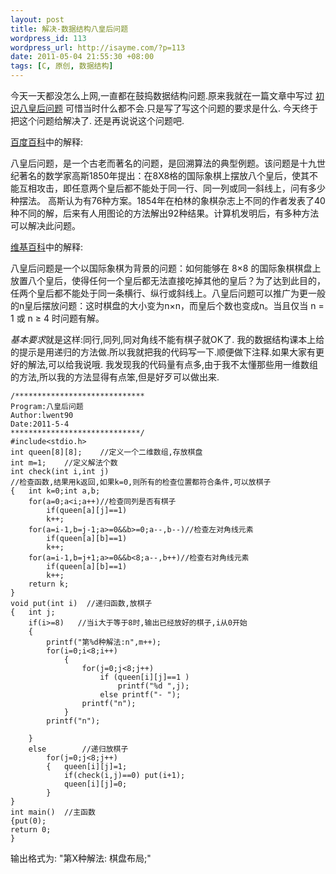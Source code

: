 ```yaml
--- 
layout: post
title: 解决-数据结构八皇后问题
wordpress_id: 113
wordpress_url: http://isayme.com/?p=113
date: 2011-05-04 21:55:30 +08:00
tags: [C, 原创, 数据结构]
---
```

今天一天都没怎么上网,一直都在鼓捣数据结构问题.原来我就在一篇文章中写过 [初识八皇后问题](http://isayme.com/2011/03/10-eight-queens-problem/) 可惜当时什么都不会.只是写了写这个问题的要求是什么.
今天终于把这个问题给解决了.
还是再说说这个问题吧.

[百度百科](http://baike.baidu.com/view/698719.htm)中的解释: 
 
八皇后问题，是一个古老而著名的问题，是回溯算法的典型例题。该问题是十九世纪著名的数学家高斯1850年提出：在8X8格的国际象棋上摆放八个皇后，使其不能互相攻击，即任意两个皇后都不能处于同一行、同一列或同一斜线上，问有多少种摆法。 高斯认为有76种方案。1854年在柏林的象棋杂志上不同的作者发表了40种不同的解，后来有人用图论的方法解出92种结果。计算机发明后，有多种方法可以解决此问题。

[维基百科](http://zh.wikipedia.org/wiki/八皇后问题)中的解释:

八皇后问题是一个以国际象棋为背景的问题：如何能够在 8×8 的国际象棋棋盘上放置八个皇后，使得任何一个皇后都无法直接吃掉其他的皇后？为了达到此目的，任两个皇后都不能处于同一条横行、纵行或斜线上。八皇后问题可以推广为更一般的n皇后摆放问题：这时棋盘的大小变为n×n，而皇后个数也变成n。当且仅当 n = 1 或 n ≥ 4 时问题有解。

*基本要求*就是这样:同行,同列,同对角线不能有棋子就OK了.
我的数据结构课本上给的提示是用递归的方法做.所以我就把我的代码写一下.顺便做下注释.如果大家有更好的解法,可以给我说哦.
我发现我的代码量有点多,由于我不太懂那些用一维数组的方法,所以我的方法显得有点笨,但是好歹可以做出来.

	/*****************************
	Program:八皇后问题
	Author:lwent90
	Date:2011-5-4
	*****************************/
	#include<stdio.h>
	int queen[8][8];	//定义一个二维数组,存放棋盘
	int m=1;	//定义解法个数
	int check(int i,int j)
	//检查函数,结果用k返回,如果k=0,则所有的检查位置都符合条件,可以放棋子
	{	int k=0;int a,b;
		for(a=0;a<i;a++)//检查同列是否有棋子
			if(queen[a][j]==1)
			k++;
		for(a=i-1,b=j-1;a>=0&&b>=0;a--,b--)//检查左对角线元素
			if(queen[a][b]==1)
			k++;
		for(a=i-1,b=j+1;a>=0&&b<8;a--,b++)//检查右对角线元素
			if(queen[a][b]==1)
			k++;
		return k;
	}
	void put(int i)  //递归函数,放棋子
	{	int j;
		if(i>=8)   //当i大于等于8时,输出已经放好的棋子,i从0开始
		{
			printf("第%d种解法:n",m++);
			for(i=0;i<8;i++)
				{
					for(j=0;j<8;j++)
						if (queen[i][j]==1 )
							printf("%d ",j);
						else printf("- ");
					printf("n");
				}
			printf("n");
	 
		}
		else 		//递归放棋子
			for(j=0;j<8;j++)
			{	queen[i][j]=1;
				if(check(i,j)==0) put(i+1);
				queen[i][j]=0;
			}
	}
	int main()  //主函数
	{put(0);
	return 0;
	}
输出格式为:
"第X种解法:
棋盘布局;"
